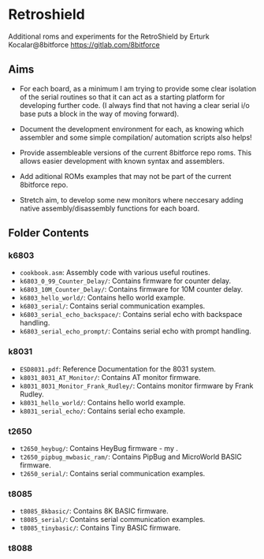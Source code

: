# Retroshield
 Additional roms and experiments for the RetroShield by Erturk Kocalar@8bitforce https://gitlab.com/8bitforce

## Aims

- For each board, as a minimum I am trying to provide some clear isolation of the serial routines so that it can act as a starting platform for developing further code. (I always find that not having a clear serial i/o base puts a block in the way of moving forward). 

- Document the development environment for each, as knowing which assembler and some simple compilation/ automation scripts also helps!

- Provide assembleable versions of the current 8bitforce repo roms. This allows easier development with known syntax and assemblers.

- Add aditional ROMs examples that may not be part of the current 8bitforce repo.

- Stretch aim, to develop some new monitors where neccesary adding native assembly/disassembly functions for each board. 

## Folder Contents

### k6803
- `cookbook.asm`: Assembly code with various useful routines.
- `k6803_0_99_Counter_Delay/`: Contains firmware for counter delay.
- `k6803_10M_Counter_Delay/`: Contains firmware for 10M counter delay.
- `k6803_hello_world/`: Contains hello world example.
- `k6803_serial/`: Contains serial communication examples.
- `k6803_serial_echo_backspace/`: Contains serial echo with backspace handling.
- `k6803_serial_echo_prompt/`: Contains serial echo with prompt handling.

### k8031
- `ESD8031.pdf`: Reference Documentation for the 8031 system.
- `k8031_8031_AT_Monitor/`: Contains AT monitor firmware.
- `k8031_8031_Monitor_Frank_Rudley/`: Contains monitor firmware by Frank Rudley.
- `k8031_hello_world/`: Contains hello world example.
- `k8031_serial_echo/`: Contains serial echo example.

### t2650
- `t2650_heybug/`: Contains HeyBug firmware - my .
- `t2650_pipbug_mwbasic_ram/`: Contains PipBug and MicroWorld BASIC firmware.
- `t2650_serial/`: Contains serial communication examples.

### t8085
- `t8085_8kbasic/`: Contains 8K BASIC firmware.
- `t8085_serial/`: Contains serial communication examples.
- `t8085_tinybasic/`: Contains Tiny BASIC firmware.

### t8088

